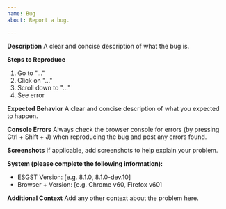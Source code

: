 ```yaml
---
name: Bug
about: Report a bug.

---
```


**Description**
A clear and concise description of what the bug is.

**Steps to Reproduce**
1. Go to "..."
2. Click on "..."
3. Scroll down to "..."
4. See error

**Expected Behavior**
A clear and concise description of what you expected to happen.

**Console Errors**
Always check the browser console for errors (by pressing Ctrl + Shift + J) when reproducing the bug and post any errors found.

**Screenshots**
If applicable, add screenshots to help explain your problem.

**System (please complete the following information):**
- ESGST Version: [e.g. 8.1.0, 8.1.0-dev.10]
- Browser + Version: [e.g. Chrome v60, Firefox v60]

**Additional Context**
Add any other context about the problem here.
